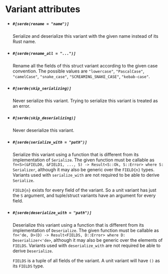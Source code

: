 # Variant attributes

- ##### `#[serde(rename = "name")]`

  Serialize and deserialize this variant with the given name instead of its Rust
  name.

- ##### `#[serde(rename_all = "...")]`

  Rename all the fields of this struct variant according to the given case
  convention. The possible values are `"lowercase"`, `"PascalCase"`,
  `"camelCase"`, `"snake_case"`, `"SCREAMING_SNAKE_CASE"`, `"kebab-case"`.

- ##### `#[serde(skip_serializing)]`

  Never serialize this variant. Trying to serialize this variant is treated as
  an error.

- ##### `#[serde(skip_deserializing)]`

  Never deserialize this variant.

- ##### `#[serde(serialize_with = "path")]`

  Serialize this variant using a function that is different from its
  implementation of `Serialize`. The given function must be callable as
  `fn<S>(&FIELD0, &FIELD1, ..., S) -> Result<S::Ok, S::Error> where S: Serializer`, although it
  may also be generic over the `FIELD{n}` types. Variants used with `serialize_with` are not
  required to be able to derive `Serialize`.
  
  `FIELD{n}` exists for every field of the variant. So a unit variant has just the `S` argument,
  and tuple/struct variants have an argument for every field.

- ##### `#[serde(deserialize_with = "path")]`

  Deserialize this variant using a function that is different from its
  implementation of `Deserialize`. The given function must be callable as
  `fn<'de, D>(D) -> Result<FIELDS, D::Error> where D: Deserializer<'de>`, although it
  may also be generic over the elements of `FIELDS`. Variants used with `deserialize_with` are not
  required be able to derive `Deserialize`.
  
  `FIELDS` is a tuple of all fields of the variant. A unit variant will have `()` as its `FIELDS` type.
